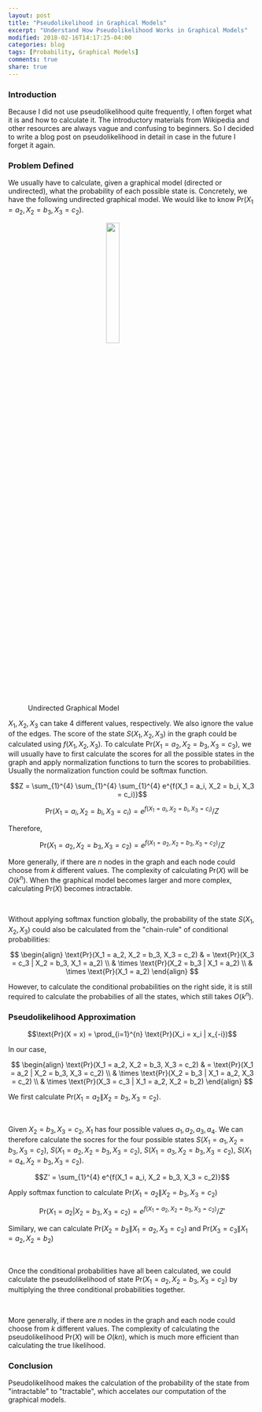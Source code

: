 ```yaml
---
layout: post
title: "Pseudolikelihood in Graphical Models"
excerpt: "Understand How Pseudolikelihood Works in Graphical Models"
modified: 2018-02-16T14:17:25-04:00
categories: blog
tags: [Probability, Graphical Models]
comments: true
share: true
---
```


### Introduction

Because I did not use pseudolikelihood quite frequently, I often forget what it is and how to calculate it. The introductory materials from Wikipedia and other resources are always vague and confusing to beginners. So I decided to write a blog post on pseudolikelihood in detail in case in the future I forget it again.

### Problem Defined

We usually have to calculate, given a graphical model (directed or undirected), what the probability of each possible state is. Concretely, we have the following undirected graphical model. We would like to know $\text{Pr}(X_1 = a_2, X_2 = b_3, X_3 = c_2)$.

<div class = "titled-image">
<figure class = "titled-image">
    <img id = "example" src = "{{ site.url }}/images/blog/2018-02-16-Pseudolikelihood/graph.png">
    <figcaption>Undirected Graphical Model</figcaption>
</figure>
<style>
#example {
  display: block;
  width: 25%;
  height: auto;
  margin: 0 auto;
}
</style>
</div>

$X_1, X_2, X_3$ can take 4 different values, respectively. We also ignore the value of the edges. The score of the state $S(X_1, X_2, X_3)$ in the graph could be calculated using $f(X_1, X_2, X_3)$. To calculate $\text{Pr}(X_1 = a_2, X_2 = b_3, X_3 = c_3)$, we will usually have to first calculate the scores for all the possible states in the graph and apply normalization functions to turn the scores to probabilities. Usually the normalization function could be softmax function. 

$$Z = \sum_{1}^{4} \sum_{1}^{4} \sum_{1}^{4} e^{f(X_1 = a_i, X_2 = b_i, X_3 = c_i)}$$

$$\text{Pr}(X_1 = a_i, X_2 = b_i, X_3 = c_i) = e^{f(X_1 = a_i, X_2 = b_i, X_3 = c_i)}/Z$$

Therefore,

$$\text{Pr}(X_1 = a_2, X_2 = b_3, X_3 = c_2) = e^{f(X_1 = a_2, X_2 = b_3, X_3 = c_2)}/Z$$

More generally, if there are $n$ nodes in the graph and each node could choose from $k$ different values. The complexity of calculating $\text{Pr}(X)$ will be $O(k^n)$. When the graphical model becomes larger and more complex, calculating $\text{Pr}(X)$ becomes intractable.

<br />

Without applying softmax function globally, the probability of the state $S(X_1, X_2, X_3)$ could also be calculated from the "chain-rule" of conditional probabilities:

$$
\begin{align}
\text{Pr}(X_1 = a_2, X_2 = b_3, X_3 = c_2) & = \text{Pr}(X_3 = c_3 | X_2 = b_3, X_1 = a_2) \\
& \times \text{Pr}(X_2 = b_3 | X_1 = a_2) \\
& \times \text{Pr}(X_1 = a_2)
\end{align}
$$

However, to calculate the conditional probabilities on the right side, it is still required to calculate the probabilies of all the states, which still takes $O(k^n)$.


### Pseudolikelihood Approximation

$$\text{Pr}(X = x) = \prod_{i=1}^{n} \text{Pr}(X_i = x_i | x_{-i})$$

In our case, 

$$
\begin{align}
\text{Pr}(X_1 = a_2, X_2 = b_3, X_3 = c_2) & =  \text{Pr}(X_1 = a_2 | X_2 = b_3, X_3 = c_2) \\
& \times \text{Pr}(X_2 = b_3 | X_1 = a_2, X_3 = c_2) \\
& \times \text{Pr}(X_3 = c_3 | X_1 = a_2, X_2 = b_2) 
\end{align}
$$

We first calculate $\text{Pr}(X_1 = a_2 \| X_2 = b_3, X_3 = c_2)$. 

<br />

Given $X_2 = b_3, X_3 = c_2$, $X_1$ has four possible values $a_1, a_2, a_3, a_4$. We can therefore calculate the socres for the four possible states $S(X_1 = a_1, X_2 = b_3, X_3 = c_2)$, $S(X_1 = a_2, X_2 = b_3, X_3 = c_2)$, $S(X_1 = a_3, X_2 = b_3, X_3 = c_2)$, $S(X_1 = a_4, X_2 = b_3, X_3 = c_2)$.

$$Z' = \sum_{1}^{4} e^{f(X_1 = a_i, X_2 = b_3, X_3 = c_2)}$$

Apply softmax function to calculate $\text{Pr}(X_1 = a_2 \| X_2 = b_3, X_3 = c_2)$

$$\text{Pr}(X_1 = a_2 | X_2 = b_3, X_3 = c_2) = e^{f(X_1 = a_2, X_2 = b_3, X_3 = c_2)}/Z'$$

Similary, we can calculate $\text{Pr}(X_2 = b_3 \| X_1 = a_2, X_3 = c_2)$ and $\text{Pr}(X_3 = c_3 \| X_1 = a_2, X_2 = b_2)$

<br />

Once the conditional probabilities have all been calculated, we could calculate the pseudolikelihood of state $\text{Pr}(X_1 = a_2, X_2 = b_3, X_3 = c_2)$ by multiplying the three conditional probabilities together.

<br />

More generally, if there are $n$ nodes in the graph and each node could choose from $k$ different values. The complexity of calculating the pseudolikelihood $\text{Pr}(X)$ will be $O(kn)$, which is much more efficient than calculating the true likelihood.


### Conclusion

Pseudolikelihood makes the calculation of the probability of the state from "intractable" to "tractable", which accelates our computation of the graphical models.